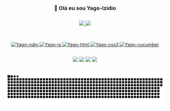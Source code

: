 <div align="center">
  
  ### 👋 Olá eu sou Yago-Izidio
  
</div>

##

<div align="center">
  
  <div>
    <a href="https://github.com/YagoIzidio">
    <img height="180em" src="https://github-readme-stats.vercel.app/api?username=YagoIzidio&show_icons=true&theme=dark&include_all_commits=true&count_private=true"/>
    <img height="180em" src="https://github-readme-stats.vercel.app/api/top-langs/?username=YagoIzidio&layout=compact&langs_count=7&theme=dark"/>
  </div>
  
  ##
  
  <div style="display: inline_block" ><br>
    <img align="center" alt="Yago-ruby" height="30" width="40" src="https://cdn.jsdelivr.net/gh/devicons/devicon/icons/ruby/ruby-original.svg">
    <img align="center" alt="Yago-js" height="30" width="40" src="https://cdn.jsdelivr.net/gh/devicons/devicon/icons/javascript/javascript-original.svg">
    <img align="center" alt="Yago-html" height="30" width="40" src="https://cdn.jsdelivr.net/gh/devicons/devicon/icons/html5/html5-original.svg" />
    <img align="center" alt="Yago-css3" height="30" width="40" src="https://cdn.jsdelivr.net/gh/devicons/devicon/icons/css3/css3-original.svg">
    <img align="center" alt="Yago-cucumber" height="30" width="40" src="https://cdn.jsdelivr.net/gh/devicons/devicon/icons/cucumber/cucumber-plain.svg">
  </div>
    
</div>
  
  ##
 
<div style="display: inline_block" align="center"> 
  <a href="https://www.instagram.com/yagoizidio/" target="_blank"><img src="https://img.shields.io/badge/-Instagram-%23E4405F?style=for-the-badge&logo=instagram&logoColor=white" target="_blank"></a>
 <a href="https://discord.gg/BK33sP2K" target="_blank"><img src="https://img.shields.io/badge/Discord-7289DA?style=for-the-badge&logo=discord&logoColor=white" target="_blank"></a> 
  <a href = "yago.izidio96@gmail.com"><img src="https://img.shields.io/badge/-Gmail-%23333?style=for-the-badge&logo=gmail&logoColor=white" target="_blank"></a>
  <a href="https://www.linkedin.com/in/yago-izidio/" target="_blank"><img src="https://img.shields.io/badge/-LinkedIn-%230077B5?style=for-the-badge&logo=linkedin&logoColor=white" target="_blank"></a> 
  
   ##
  
  ![Snake animation](https://github.com/YagoIzidio/YagoIzidio/blob/output/github-contribution-grid-snake.svg)

</div>
  
  
  
  
 
